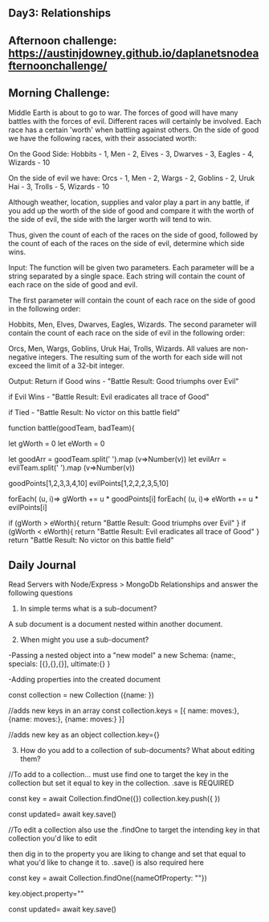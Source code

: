 ## Day3: Relationships

## Afternoon challenge: https://austinjdowney.github.io/daplanetsnodeafternoonchallenge/

## Morning Challenge:

Middle Earth is about to go to war. The forces of good will have many battles with the forces of evil. Different races will certainly be involved. Each race has a certain 'worth' when battling against others. On the side of good we have the following races, with their associated worth:

On the Good Side:
Hobbits - 1,
Men - 2,
Elves - 3,
Dwarves - 3,
Eagles - 4,
Wizards - 10

On the side of evil we have:
Orcs - 1,
Men - 2,
Wargs - 2,
Goblins - 2,
Uruk Hai - 3,
Trolls - 5,
Wizards - 10

Although weather, location, supplies and valor play a part in any battle, if you add up the worth of the side of good and compare it with the worth of the side of evil, the side with the larger worth will tend to win.

Thus, given the count of each of the races on the side of good, followed by the count of each of the races on the side of evil, determine which side wins.

Input:
The function will be given two parameters. Each parameter will be a string separated by a single space. Each string will contain the count of each race on the side of good and evil.

The first parameter will contain the count of each race on the side of good in the following order:

Hobbits, Men, Elves, Dwarves, Eagles, Wizards.
The second parameter will contain the count of each race on the side of evil in the following order:

Orcs, Men, Wargs, Goblins, Uruk Hai, Trolls, Wizards.
All values are non-negative integers. The resulting sum of the worth for each side will not exceed the limit of a 32-bit integer.

Output:
Return
if Good wins - "Battle Result: Good triumphs over Evil"

if Evil Wins - "Battle Result: Evil eradicates all trace of Good"

if Tied - "Battle Result: No victor on this battle field"

function battle(goodTeam, badTeam){

let gWorth = 0
let eWorth = 0
<!---Make an array out of the arrays to seperate by each individual number-->
let goodArr = goodTeam.split(' ').map (v=>Number(v))
let evilArr = evilTeam.split(' ').map (v=>Number(v))

goodPoints[1,2,3,3,4,10]
evilPoints[1,2,2,2,3,5,10]

forEach( (u, i)=> gWorth += u * goodPoints[i]
forEach( (u, i)=> eWorth += u * evilPoints[i]

if (gWorth > eWorth){
return "Battle Result: Good triumphs over Evil"
}
if (gWorth < eWorth){
    return "Battle Result: Evil eradicates all trace of Good"
} 
    return "Battle Result: No victor on this battle field"

## Daily Journal

Read Servers with Node/Express > MongoDb Relationships and answer the following questions
1. In simple terms what is a sub-document?

A sub document is a document nested within another document.

2. When might you use a sub-document?

-Passing a nested object into a "new model"
    a new Schema: {name:,
    specials: [{},{},{}],
    ultimate:{}
    }


-Adding properties into the created document 

const collection = new Collection ({name: })

//adds new keys in an array
const collection.keys = [{
    name:
    moves:},
{name:
moves:},
{name:
moves:}
}]

//adds new key as an object 
collection.key={}


3. How do you add to a collection of sub-documents? What about editing them?

//To add to a collection... must use find one to target the key in the collection but set it equal to key in the collection. .save is REQUIRED

const key = await Collection.findOne({})
collection.key.push({
})

const updated= await key.save()

//To edit a collection also use the .findOne to target the intending key in that collection you'd like to edit
 
then dig in to the property you are liking to change and set that equal to what you'd like to change it to.   .save() is also required here


const key = await Collection.findOne({nameOfProperty: ""})

key.object.property=""

const updated= await key.save()

